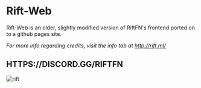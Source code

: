 # Rift-Web


Rift-Web is an older, slightly modified version of RiftFN's frontend ported on to a github pages site.

*For more info regarding credits, visit the info tab at http://rift.ml/*

## HTTPS://DISCORD.GG/RIFTFN


![rift](https://user-images.githubusercontent.com/89509337/210109672-a0c0fe59-9663-415b-8e4f-65ce216a4199.png)

